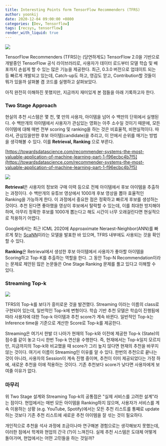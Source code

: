 ```yaml
---
title: Interesting Points form TensorFlow Recommenders (TFRS)
author: yoonkij
date: 2020-12-04 09:00:00 +0800
categories: [Dev, Tensorflow]
tags: [recsys, tensorflow]
render_with_liquid: true
---
```


![](https://velog.velcdn.com/images/yoongi0428/post/d18f6a08-1f65-4155-a16b-0fcb1b51b0f7/image.png)

TensorFlow Recommenders (TFRS)는 (당연하게도) TensorFlow 2.0을 기반으로 개발중인 TensorFlow 공식 라이브러리로, 사용자가 데이터 로드부터 모델 학습 및 배포까지 손쉽게 할 수 있는 많은 기능을 제공한다. 최근, 0.3.0 버전으로 업데이트 되는 등 빠르게 개발되고 있는데, Catch-up도 하고, 영감도 얻고, Contribution할 것들이 뭐가 있을까 살펴볼 겸 코드를 실행하고 살펴보았다.

아직 완전히 이해하진 못했지만, 지금까지 재미있게 본 점들을 아래 기록하고자 한다.

### Two Stage Approach

현실의 추천 시스템은 몇 천, 몇 만의 사용자, 아이템을 넘어 수 백만의 단위에서 실행된다. 수 백만개의 아이템에서 사용자가 관심있는 영화는 아주 소수일 것이기 때문에, 모든 아이템에 대해 매번 전부 scoring 및 ranking을 하는 것은 비효율적, 비현실적이다. 따라서, 관심있을만한 후보 아이템(candidate)을 추리고, 이 안에서 순위를 매기는 방법을 생각해볼 수 있다. 이를 **Retrieval, Ranking** 으로 부른다.

[https://towardsdatascience.com/recommender-systems-the-most-valuable-application-of-machine-learning-part-1-f96ecbc4b7f5](https://towardsdatascience.com/recommender-systems-the-most-valuable-application-of-machine-learning-part-1-f96ecbc4b7f5)

![](https://velog.velcdn.com/images/yoongi0428/post/80a7be8a-bbbc-4942-94b3-12618f9d9995/image.png)


**Retrieval**은 사용자의 정보와 구매 이력 등으로 전체 아이템에서 후보 아이템을 추출하는 과정이다. 수 백만개의 유튜브 영상에서 1000개 후보 영상을 뽑아 효율적인 Ranking을 가능하게 한다. 이 과정에서 중요한 점은 정확하고 빠르게 후보를 생성하는 것이다. 추천 된다면 좋아했을 영상이 후보에서 탈락할 수 있는데, 이를 최대한 방지해야 하며, 아무리 정확한 후보를 1000개 뽑는다고 해도 시간이 너무 오래걸린다면 현실적으로 적용하기 어렵다.

Google에서는 최근 ICML 2020에 Approaximate Neraest-Neighbor(ANN)를 빠르게 찾는 [ScaNN](https://arxiv.org/pdf/1908.10396.pdf)이라는 모델을 발표한 바 있으며, TFRS 내부에도 사용되는 것을 확인할 수 있다.

**Ranking**은 Retrieval에서 생성한 후보 아이템에서 사용자가 좋아할 아이템을 Scoring하고 Top-K를 추출하는 역할을 한다. 그 동안 Top-N Recommendation이라는 문제로 제안된 많은 논문들은 One Stage Ranking 문제를 풀고 있다고 이해할 수 있다.

### Streaming Top-k

![](https://velog.velcdn.com/images/yoongi0428/post/bf7d1409-07da-4d72-b50c-0dbc5673f09c/image.png)


TFRS의 Top-k를 보다가 흥미로운 것을 발견했다. Streaming 이라는 이름의 class로 구현되어 있는데, 일반적인 Top-k에 변형이다. 학습 기반 추천 모델은 학습이 진행됨에 따라 사용자에 대한 Top-k 아이템과 추천 score가 계속 바뀐다. 일반적인 Top-k는 Inference time을 기준으로 계산한 Score로 Top-k를 제공한다.

Streaming은 여기서 한발 더 나아가 현재의 Top-k와 이전에 제공한 Top-k (State)의 점수를 같이 놓고 다시 한번 Top-k 연산을 수행한다. 즉, 현재에서는 Top-k일지 모르지만, 지금까지의 Top-k와 비교했을 때 score가 그리 높지 않다면 현재의 추천을 바꾸지 않는 것이다. 여기서 이름이 Streaming인 이유를 알 수 있다. 한번의 추천으로 끝나는 것이 아니라, 사용자의 Session이 계속 진행 중이며, 추천이 이미 제공되었다는 가정 하에, 새로운 추천을 이에 적용하는 것이다. 기존 추천보다 score가 낮다면 사용자에게 보여줄 이유가 없다.

### 마무리

위 Two Stage 설계와 Streaming Top-k의 공통점은 "실제 서비스를 고려한 설계"라는 점이다. 현업에서는 매번 모든 아이템을 Ranking하지 않으며, 사용자가 서비스를 계속 이용하는 상황 (e.g. YouTube, Spotify)에서는 모든 추천 리스트를 통째로 update하는 것보다 기존 추천 리스트에 새로운 추천 아이템을 잘 섞는 것이 필요하다.

개인적으로 추천을 석사 과정에 조금이나마 연구해본 경험으로는 생각해보지 못했는데, 이러한 점에서 학계와 현업의 간극 (?)이 느껴진다. 실제 추천 시스템은 도대체 어떻게 돌아가며, 현업에서는 어떤 고민들을 하는 것일까?